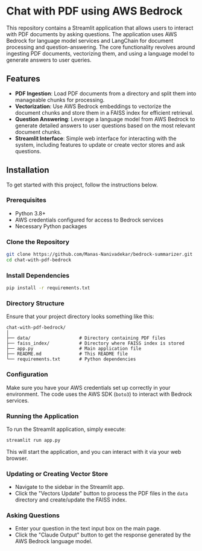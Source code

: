 # Chat with PDF using AWS Bedrock

This repository contains a Streamlit application that allows users to interact with PDF documents by asking questions. The application uses AWS Bedrock for language model services and LangChain for document processing and question-answering. The core functionality revolves around ingesting PDF documents, vectorizing them, and using a language model to generate answers to user queries.

## Features

- **PDF Ingestion**: Load PDF documents from a directory and split them into manageable chunks for processing.
- **Vectorization**: Use AWS Bedrock embeddings to vectorize the document chunks and store them in a FAISS index for efficient retrieval.
- **Question Answering**: Leverage a language model from AWS Bedrock to generate detailed answers to user questions based on the most relevant document chunks.
- **Streamlit Interface**: Simple web interface for interacting with the system, including features to update or create vector stores and ask questions.

## Installation

To get started with this project, follow the instructions below.

### Prerequisites

- Python 3.8+
- AWS credentials configured for access to Bedrock services
- Necessary Python packages

### Clone the Repository

```bash
git clone https://github.com/Manas-Nanivadekar/bedrock-summarizer.git
cd chat-with-pdf-bedrock
```

### Install Dependencies

```bash
pip install -r requirements.txt
```

### Directory Structure

Ensure that your project directory looks something like this:

```
chat-with-pdf-bedrock/
│
├── data/                  # Directory containing PDF files
├── faiss_index/           # Directory where FAISS index is stored
├── app.py                 # Main application file
├── README.md              # This README file
└── requirements.txt       # Python dependencies
```

### Configuration

Make sure you have your AWS credentials set up correctly in your environment. The code uses the AWS SDK (`boto3`) to interact with Bedrock services.

### Running the Application

To run the Streamlit application, simply execute:

```bash
streamlit run app.py
```

This will start the application, and you can interact with it via your web browser.

### Updating or Creating Vector Store

- Navigate to the sidebar in the Streamlit app.
- Click the "Vectors Update" button to process the PDF files in the `data` directory and create/update the FAISS index.

### Asking Questions

- Enter your question in the text input box on the main page.
- Click the "Claude Output" button to get the response generated by the AWS Bedrock language model.
